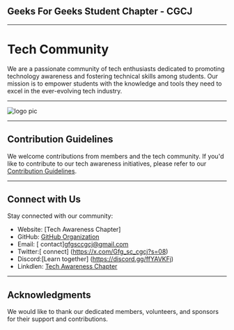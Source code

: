 ## Geeks For Geeks Student Chapter - CGCJ 
---
# Tech Community
 We are a passionate community of tech enthusiasts dedicated to promoting technology awareness and fostering technical skills among students. 
 Our mission is to empower students with the knowledge and tools they need to excel in the ever-evolving tech industry.
 

 ---
 ![logo pic](https://github.com/GFGSC-CGC-Jhanjeri/GFGSC_CGCJ-1/assets/144611754/aa91162b-2ace-408e-ac32-8c41ffb8e11e)

---
## Contribution Guidelines

We welcome contributions from members and the tech community. If you'd like to contribute to our tech awareness initiatives, please refer to our [Contribution Guidelines](CONTRIBUTING.md).

---
## Connect with Us

Stay connected with our community:

- Website: [Tech Awareness Chapter]
- GitHub: [GitHub Organization](https://github.com/GFGSC-CGC-Jhanjeri)
- Email: [ contact]gfgsccgcj@gmail.com
- Twitter:[ connect] (https://x.com/Gfg_sc_cgcj?s=08)
- Discord:[Learn together] (https://discord.gg/ffYAVKFj)
- Linkdlen: [Tech Awareness Chapter](https://www.linkedin.com/company/gfg-student-chapter-cgc-jhanjeri/?viewAsMember=true)

---
## Acknowledgments
We would like to thank our dedicated members, volunteers, and sponsors for their support and contributions.
